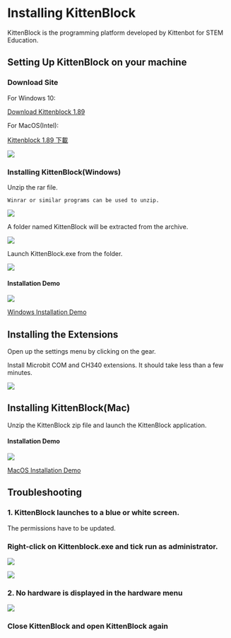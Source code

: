 # Installing KittenBlock

KittenBlock is the programming platform developed by Kittenbot for STEM Education.

## Setting Up KittenBlock on your machine

### Download Site

For Windows 10:

[Download Kittenblock 1.89](https://bit.ly/KittenblockHK18911)

For MacOS(Intel):

[Kittenblock 1.89 下載](https://bit.ly/KittenblockHK18911Mac)

![](./images/187download.png)  

### Installing KittenBlock(Windows)

Unzip the rar file.

    Winrar or similar programs can be used to unzip.

![](./images/189_install1.png)

A folder named KittenBlock will be extracted from the archive.

![](./images/189_install2.png)

Launch KittenBlock.exe from the folder.

![](./images/189_install3.png)

#### Installation Demo

![](./images/189_install4.png)

[Windows Installation Demo](https://www.youtube.com/watch?v=sU0zmLy1aQ8)

## Installing the Extensions

Open up the settings menu by clicking on the gear.

Install Microbit COM and CH340 extensions. It should take less than a few minutes.

![](../functional_module/PWmodules/kbimages/an08.png)

## Installing KittenBlock(Mac)

Unzip the KittenBlock zip file and launch the KittenBlock application.

#### Installation Demo

![](./images/189_mac1.png)

[MacOS Installation Demo](https://youtu.be/U8nrqviWDlI)

## Troubleshooting

### 1. KittenBlock launches to a blue or white screen.

The permissions have to be updated.

### Right-click on Kittenblock.exe and tick run as administrator.

![](../functional_module/PWmodules/kbimages/an10.png)

![](../functional_module/PWmodules/kbimages/an07.png)

### 2. No hardware is displayed in the hardware menu

![](./images/nohardware.png)

### Close KittenBlock and open KittenBlock again